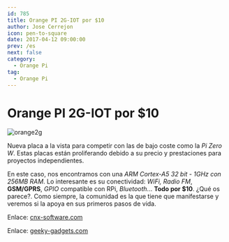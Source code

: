 ```yaml
---
id: 785
title: Orange PI 2G-IOT por $10
author: Jose Cerrejon
icon: pen-to-square
date: 2017-04-12 09:00:00
prev: /es
next: false
category:
  - Orange Pi
tag:
  - Orange Pi
---
```


# Orange PI 2G-IOT por $10

![orange2g](/images/2017/04/orange2g.png)

Nueva placa a la vista para competir con las de bajo coste como la *Pi Zero W*. Estas placas están proliferando debido a su precio y prestaciones para proyectos independientes. 

En este caso, nos encontramos con una *ARM Cortex-A5 32 bit - 1GHz con 256MB RAM*. Lo interesante es su conectividad: *WiFi, Radio FM*, **GSM/GPRS**, *GPIO* compatible con RPi, *Bluetooth*... **Todo por $10**. ¿Qué os parece?. Como siempre, la comunidad es la que tiene que manifestarse y veremos si la apoya en sus primeros pasos de vida.

Enlace: [cnx-software.com](http://www.cnx-software.com/2017/03/30/orange-pi-2g-iot-arm-linux-development-board-with-2ggsm-support-is-up-for-sale-for-9-90/)

Enlace: [geeky-gadgets.com](http://www.geeky-gadgets.com/orange-pi-2g-iot-cellular-mini-pc-31-03-2017/)
